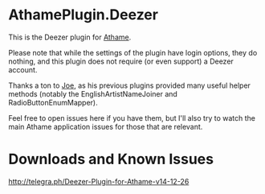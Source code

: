 # AthamePlugin.Deezer

This is the Deezer plugin for [Athame](https://github.com/svbnet/Athame).

Please note that while the settings of the plugin have login options, they do nothing,
and this plugin does not require (or even support) a Deezer account.

Thanks a ton to [Joe](https://github.com/svbnet), as his previous plugins provided many useful helper methods
(notably the EnglishArtistNameJoiner and RadioButtonEnumMapper).

Feel free to open issues here if you have them, but I'll also try to watch the main
Athame application issues for those that are relevant.

# Downloads and Known Issues

http://telegra.ph/Deezer-Plugin-for-Athame-v14-12-26